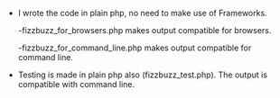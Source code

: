 * I wrote the code in plain php, no need to make use of Frameworks.
  
  -fizzbuzz_for_browsers.php makes output compatible for browsers.
  
  -fizzbuzz_for_command_line.php makes output compatible for command line.
  
* Testing is made in plain php also (fizzbuzz_test.php).  The output is compatible with command line.
